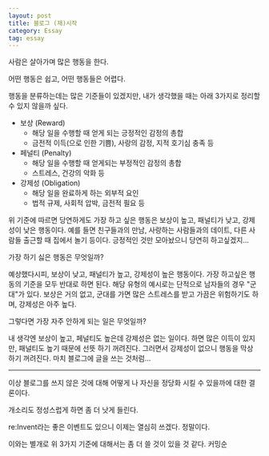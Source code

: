 ```yaml
---
layout: post
title: 블로그 (재)시작
category: Essay
tag: essay
---
```


사람은 살아가며 많은 행동을 한다.

어떤 행동은 쉽고, 어떤 행동들은 어렵다.

행동을 분류하는데는 많은 기준들이 있겠지만, 내가 생각했을 때는 아래 3가지로 정리할 수 있지 않을까 싶다.

* 보상 (Reward)
  * 해당 일을 수행할 때 얻게 되는 긍정적인 감정의 총합
  * 금전적 이득(으로 인한 기쁨), 사랑의 감정, 지적 호기심 충족 등
* 페널티 (Penalty)
  * 해당 일을 수행할 때 얻게되는 부정적인 감정의 총합
  * 스트레스, 건강의 악화 등
* 강제성 (Obligation)
  * 해당 일을 완료하게 하는 외부적 요인
  * 법적 규제, 사회적 압박, 금전적 필요 등

위 기준에 따르면 당연하게도 가장 하고 싶은 행동은 보상이 높고, 패널티가 낮고, 강제성이 낮은 행동이다. 예를 들면 친구들과의 만남, 사랑하는 사람들과의 데이트, 다른 사람들 출근할 때 집에서 놀기 등이다. 긍정적인 것만 모아놨으니 당연히 하고싶겠지... 

가장 하기 싫은 행동은 무엇일까?

예상했다시피, 보상이 낮고, 패널티가 높고, 강제성이 높은 행동이다. 가장 하고싶은 행동의 기준을 모두 반대로 하면 된다. 해당 유형의 예시로는 단적으로 남자들의 경우 "군대"가 있다. 보상은 거의 없고, 군대를 가면 많은 스트레스를 받고 가끔은 위험하기도 하며, 강제성은 아주 높다.

그렇다면 가장 자주 안하게 되는 일은 무엇일까?

내 생각엔 보상이 높고, 페널티도 높은데 강제성은 없는 일이다. 하면 많은 이득이 있지만, 패널티도 높기 때문에 선뜻 하기 꺼려진다. 그러면서 강제성이 없으니 행동을 막상 하기 꺼려진다. 마치 블로그에 글을 쓰는 것처럼...

---

이상 블로그를 쓰지 않은 것에 대해 어떻게 나 자신을 정당화 시킬 수 있을까에 대한 결론이다.

개소리도 정성스럽게 하면 좀 더 낫게 들린다.

re:Invent라는 좋은 이벤트도 있으니 이제는 열심히 쓰겠다. 정말이다.

이와는 별개로 위 3가지 기준에 대해서는 좀 더 쓸 것이 있을 것 같다. 커밍순
